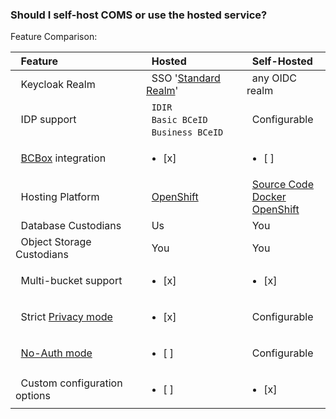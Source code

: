 ### Should I self-host COMS or use the hosted service?

Feature Comparison:

| &nbsp; Feature | &nbsp; Hosted | &nbsp; Self-Hosted |
| :--- | :--- | :--- |
| &nbsp; Keycloak Realm | &nbsp; SSO '[Standard Realm](https://github.com/bcgov/sso-keycloak/wiki#standard-service)' | &nbsp; any OIDC realm
| &nbsp; IDP support | &nbsp; `IDIR`<br />&nbsp; `Basic BCeID`<br />&nbsp; `Business BCeID` | &nbsp; Configurable
| &nbsp; [BCBox](https://bcbox.nrs.gov.bc.ca/) integration | <ul><li>[x] </li></ul> | <ul><li>[ ] </li></ul>
| &nbsp; Hosting Platform | &nbsp; [OpenShift](Architecture-Hosted#infrastructure) | &nbsp; [Source Code](https://github.com/bcgov/common-object-management-service/)<br />&nbsp; [Docker](https://hub.docker.com/r/bcgovimages/common-object-management-service/)<br />&nbsp; [OpenShift](Architecture-Hosted#infrastructure)
| &nbsp; Database Custodians | &nbsp; Us | &nbsp; You
| &nbsp; Object Storage Custodians | &nbsp; You | &nbsp; You
| &nbsp; Multi-bucket support | <ul><li>[x] </li></ul> | <ul><li>[x] </li></ul>
| &nbsp; Strict [Privacy mode](Configuration#privacy-controls)  | <ul><li>[x] </li></ul> | &nbsp; Configurable
| &nbsp; [No-Auth mode](Configuration#unauthenticated)| <ul><li>[ ] </li></ul> | &nbsp; Configurable
| &nbsp; Custom configuration options | <ul><li>[ ] </li></ul> | <ul><li>[x] </li></ul>
